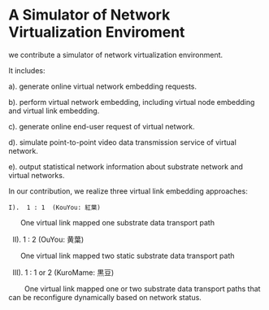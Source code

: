 # A Simulator of Network Virtualization Enviroment

we contribute a simulator of network virtualization environment. 

It includes:

  a).  generate online virtual network embedding requests.
  
  b).  perform virtual network embedding, including virtual node embedding and virtual link embedding.
  
  c).  generate online end-user request of virtual network.
  
  d).  simulate point-to-point video data transmission service of virtual network.
  
  e).  output statistical network information about substrate network and virtual networks.


In our contribution, we realize three virtual link embedding approaches:

    I).  1 : 1  (KouYou: 紅葉)
    
         One virtual link mapped one substrate data transport path

    II).  1 : 2  (OuYou: 黄葉)
    
         One virtual link mapped two static substrate data transport path
  
    III).  1 : 1 or 2 (KuroMame: 黒豆)
   
         One virtual link mapped one or two substrate data transport paths that can be reconfigure dynamically based on network status.
